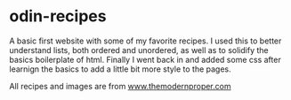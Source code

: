 # odin-recipes
A basic first website with some of my favorite recipes.
I used this to better understand lists, both ordered and unordered, as well as to solidify the basics boilerplate of html.
Finally I went back in and added some css after learnign the basics to add a little bit more style to the pages. 

All recipes and images are from www.themodernproper.com
